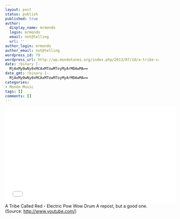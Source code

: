 ```yaml
---
layout: post
status: publish
published: true
author:
  display_name: mrmondo
  login: mrmondo
  email: not@telling
  url: ''
author_login: mrmondo
author_email: not@telling
wordpress_id: 79
wordpress_url: http://wp.mondotunes.org/index.php/2013/07/10/a-tribe-called-red-electric-pow-wow-drum-a/
date: !binary |-
  MjAxMy0wNy0xMCAxMTowMToyMyArMDAwMA==
date_gmt: !binary |-
  MjAxMy0wNy0xMCAxMTowMToyMyArMDAwMA==
categories:
- Mondo Music
tags: []
comments: []
---
```

<iframe width="560" height="315" src="//www.youtube.com/embed/_zH9wHWMi_k" frameborder="0"> </iframe>
A Tribe Called Red - Electric Pow Wow Drum
A repost, but a good one.
<div class="attribution">(<span>Source:</span> <a href="http://www.youtube.com/">http://www.youtube.com/</a>)</div>

